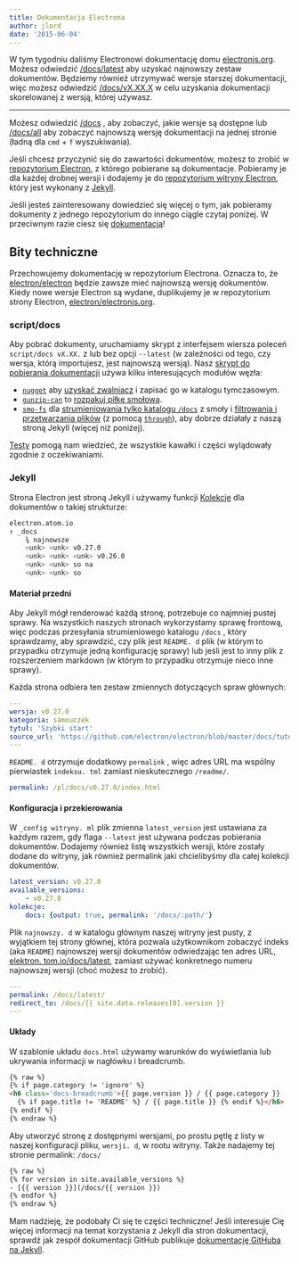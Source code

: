 ```yaml
---
title: Dokumentacja Electrona
author: jlord
date: '2015-06-04'
---
```


W tym tygodniu daliśmy Electronowi dokumentację domu [electronjs.org](https://electronjs.org). Możesz odwiedzić [/docs/latest](https://electronjs.org/docs/latest) aby uzyskać najnowszy zestaw dokumentów. Będziemy również utrzymywać wersje starszej dokumentacji, więc możesz odwiedzić [/docs/vX.XX.X](https://electronjs.org/docs/v0.26.0) w celu uzyskania dokumentacji skorelowanej z wersją, której używasz.

---

Możesz odwiedzić [/docs](https://electronjs.org/docs) , aby zobaczyć, jakie wersje są dostępne lub [/docs/all](https://electronjs.org/docs/all) aby zobaczyć najnowszą wersję dokumentacji na jednej stronie (ładną dla `cmd` + `f` wyszukiwania).

Jeśli chcesz przyczynić się do zawartości dokumentów, możesz to zrobić w [repozytorium Electron](https://github.com/electron/electron/tree/master/docs), z którego pobierane są dokumentacje. Pobieramy je dla każdej drobnej wersji i dodajemy je do [repozytorium witryny Electron](http://github.com/electron/electronjs.org), który jest wykonany z [Jekyll](http://jekyllrb.com).

Jeśli jesteś zainteresowany dowiedzieć się więcej o tym, jak pobieramy dokumenty z jednego repozytorium do innego ciągle czytaj poniżej. W przeciwnym razie ciesz się [dokumentacją](https://electronjs.org/latest)!

## Bity techniczne

Przechowujemy dokumentację w repozytorium Electrona. Oznacza to, że [electron/electron](http://github.com/electron/electron) będzie zawsze mieć najnowszą wersję dokumentów. Kiedy nowe wersje Electron są wydane, duplikujemy je w repozytorium strony Electron, [electron/electronjs.org](http://github.com/electron/electronjs.org).

### script/docs

Aby pobrać dokumenty, uruchamiamy skrypt [](https://github.com/electron/electronjs.org/blob/0205b5ab26c96a95121bc564c5824f92108677e0/script/docs) z interfejsem wiersza poleceń `script/docs vX.XX.` z lub bez opcji `--latest` (w zależności od tego, czy wersja, którą importujesz, jest najnowszą wersją). Nasz [skrypt do pobierania dokumentacji](https://github.com/electron/electronjs.org/blob/0205b5ab26c96a95121bc564c5824f92108677e0/lib/fetch-docs.js) używa kilku interesujących modułów węzła:

- [`nugget`](http://npmjs.com/nugget) aby [uzyskać zwalniacz](https://github.com/electron/electronjs.org/blob/0205b5ab26c96a95121bc564c5824f92108677e0/lib/fetch-docs.js#L40-L43) i zapisać go w katalogu tymczasowym.
- [`gunzip-can`](http://npmsjs.com/gunzip-maybe) to [rozpakuj piłkę smołową](https://github.com/electron/electronjs.org/blob/0205b5ab26c96a95121bc564c5824f92108677e0/lib/fetch-docs.js#L95).
- [`smo-fs`](http://npmjs.com/tar-fs) dla [strumieniowania tylko katalogu `/docs`](https://github.com/electron/electronjs.org/blob/0205b5ab26c96a95121bc564c5824f92108677e0/lib/fetch-docs.js#L63-L65) z smoły i [filtrowania i przetwarzania plików](https://github.com/electron/electronjs.org/blob/0205b5ab26c96a95121bc564c5824f92108677e0/lib/fetch-docs.js#L68-L78) (z pomocą [`through`](http://npmjs.com/through2)), aby dobrze działały z naszą stroną Jekyll (więcej niż poniżej).

[Testy](https://github.com/electron/electronjs.org/tree/gh-pages/spec) pomogą nam wiedzieć, że wszystkie kawałki i części wylądowały zgodnie z oczekiwaniami.

### Jekyll

Strona Electron jest stroną Jekyll i używamy funkcji [Kolekcje](http://jekyllrb.com/docs/collections/) dla dokumentów o takiej strukturze:

```bash
electron.atom.io
↑ _docs
    ¾ najnowsze
    <unk> <unk> v0.27.0
    <unk> <unk> <unk> v0.26.0
    <unk> <unk> so na
    <unk> <unk> so
```

#### Materiał przedni

Aby Jekyll mógł renderować każdą stronę, potrzebuje co najmniej pustej sprawy. Na wszystkich naszych stronach wykorzystamy sprawę frontową, więc podczas przesyłania strumieniowego katalogu `/docs` , który sprawdzamy, aby sprawdzić, czy plik jest `README. d` plik (w którym to przypadku otrzymuje jedną konfigurację sprawy) lub jeśli jest to inny plik z rozszerzeniem markdown (w którym to przypadku otrzymuje nieco inne sprawy).

Każda strona odbiera ten zestaw zmiennych dotyczących spraw głównych:

```yaml
---
wersja: v0.27.0
kategoria: samouczek
tytuł: 'Szybki start'
source_url: 'https://github.com/electron/electron/blob/master/docs/tutorial/quick-start.md'
---
```

`README. d` otrzymuje dodatkowy `permalink` , więc adres URL ma wspólny pierwiastek `indeksu. tml` zamiast nieskutecznego `/readme/`.

```yaml
permalink: /pl/docs/v0.27.0/index.html
```

#### Konfiguracja i przekierowania

W `_config witryny. ml` plik zmienna `latest_version` jest ustawiana za każdym razem, gdy flaga `--latest` jest używana podczas pobierania dokumentów. Dodajemy również listę wszystkich wersji, które zostały dodane do witryny, jak również permalink jaki chcielibyśmy dla całej kolekcji dokumentów.

```yaml
latest_version: v0.27.0
available_versions:
    - v0.27.0
kolekcje:
    docs: {output: true, permalink: '/docs/:path/'}
```

Plik `najnowszy. d` w katalogu głównym naszej witryny jest pusty, z wyjątkiem tej strony głównej, która pozwala użytkownikom zobaczyć indeks (aka `README`) najnowszej wersji dokumentów odwiedzając ten adres URL, [elektron. tom.io/docs/latest](https://electronjs.org/docs/latest), zamiast używać konkretnego numeru najnowszej wersji (choć możesz to zrobić).

```yaml
---
permalink: /docs/latest/
redirect_to: /docs/{{ site.data.releases[0].version }}
---
```

#### Układy

W szablonie układu `docs.html` używamy warunków do wyświetlania lub ukrywania informacji w nagłówku i breadcrumb.

```html
{% raw %}
{% if page.category != 'ignore' %}
<h6 class='docs-breadcrumb'>{{ page.version }} / {{ page.category }}
  {% if page.title != 'README' %} / {{ page.title }} {% endif %}</h6>
{% endif %}
{% endraw %}
```

Aby utworzyć stronę z dostępnymi wersjami, po prostu pętlę z listy w naszej konfiguracji pliku, `wersji. d`, w rootu witryny. Także nadajemy tej stronie permalink: `/docs/`

```html
{% raw %}
{% for version in site.available_versions %}
- [{{ version }}](/docs/{{ version }})
{% endfor %}
{% endraw %}
```

Mam nadzieję, że podobały Ci się te części techniczne! Jeśli interesuje Cię więcej informacji na temat korzystania z Jekyll dla stron dokumentacji, sprawdź jak zespół dokumentacji GitHub publikuje [dokumentację GitHuba na Jekyll](https://github.com/blog/1939-how-github-uses-github-to-document-github).

